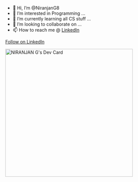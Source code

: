 - 👋 Hi, I’m @NiranjanG8
- 👀 I’m interested in Programming ...
- 🌱 I’m currently learning all CS stuff ...
- 💞️ I’m looking to collaborate on ...
- 📫 How to reach me @ <a href="https://www.linkedin.com/in/niranjan-g-876b11193/">LinkedIn</a>

   
<a class="libutton" href="https://www.linkedin.com/comm/mynetwork/discovery-see-all?usecase=PEOPLE_FOLLOWS&followMember=niranjan-g-876b11193" target="_blank">Follow on LinkedIn</a>


<a href="https://app.daily.dev/NiranjanG"><img src="https://api.daily.dev/devcards/6f96802023c94f97a1f608a57fce4343.png?r=oay" width="400" alt="NIRANJAN G's Dev Card"/></a>
<!---
NiranjanG8/NiranjanG8 is a ✨ special ✨ repository because its `README.md` (this file) appears on your GitHub profile.
You can click the Preview link to take a look at your changes.
--->
